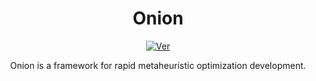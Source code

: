 
<div align="center">

# Onion

[![Ver][release-badge]][releases]

Onion is a framework for rapid metaheuristic optimization development.

</div>

[release-badge]: https://img.shields.io/github/v/release/OnionFramework/onion?color=orange&style=for-the-badge
[releases]: https://github.com/OnionFramework/onion/releases


